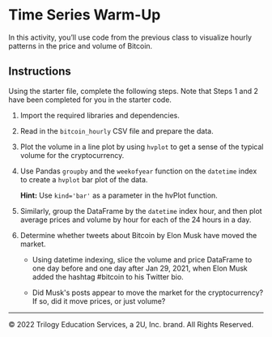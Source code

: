 # Time Series Warm-Up

In this activity, you’ll use code from the previous class to visualize hourly patterns in the price and volume of Bitcoin.

## Instructions

Using the starter file, complete the following steps. Note that Steps 1 and 2 have been completed for you in the starter code.

1. Import the required libraries and dependencies.

2. Read in the `bitcoin_hourly` CSV file and prepare the data.

3. Plot the volume in a line plot by using `hvplot` to get a sense of the typical volume for the cryptocurrency.

4. Use Pandas `groupby` and the `weekofyear` function on the `datetime` index to create a `hvplot` bar plot of the data.

   **Hint:** Use `kind='bar'` as a parameter in the hvPlot function.

5. Similarly, group the DataFrame by the `datetime` index hour, and then plot average prices and volume by hour for each of the 24 hours in a day.

6. Determine whether tweets about Bitcoin by Elon Musk have moved the market.

   - Using datetime indexing, slice the volume and price DataFrame to one day before and one day after Jan 29, 2021, when Elon Musk added the hashtag #bitcoin to his Twitter bio.

   - Did Musk's posts appear to move the market for the cryptocurrency? If so, did it move prices, or just volume?

---

© 2022 Trilogy Education Services, a 2U, Inc. brand. All Rights Reserved.